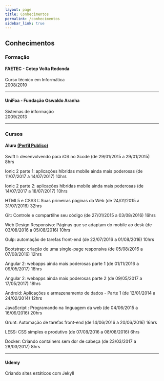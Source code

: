 ```yaml
---
layout: page
title: Conhecimentos
permalink: /conhecimentos
sidebar_link: true
---
```

## Conhecimentos

### Formação

#### FAETEC - Cetep Volta Redonda

Curso técnico em Informática 
<br/>2008/2010

---

#### UniFoa - Fundação Oswaldo Aranha

Sistemas de informação 
<br/>2009/2013

---

### Cursos

#### Alura [(Perfil Publico)](https://cursos.alura.com.br/user/leonardobenedeti)

Swift I: desenvolvendo para iOS no Xcode (de 29/01/2015 a 29/01/2015) 8hrs

Ionic 2 parte 1: aplicações híbridas mobile ainda mais poderosas (de 11/07/2017 a 14/07/2017) 10hrs

Ionic 2 parte 2: aplicações híbridas mobile ainda mais poderosas (de 14/07/2017 a 18/07/2017) 10hrs

HTML5 e CSS3 I: Suas primeiras páginas da Web (de 24/01/2015 a 31/07/2016) 32hrs

Git: Controle e compartilhe seu código (de 27/01/2015 a 03/08/2016) 16hrs

Web Design Responsivo: Páginas que se adaptam do mobile ao desk (de 03/08/2016 a 05/08/2016) 10hrs

Gulp: automação de tarefas front-end (de 22/07/2016 a 01/08/2016) 10hrs

Bootstrap: criação de uma single-page responsiva (de 05/08/2016 a 07/08/2016) 12hrs

Angular 2: webapps ainda mais poderosas parte 1 (de 01/11/2016 a 09/05/2017) 18hrs

Angular 2: webapps ainda mais poderosas parte 2 (de 09/05/2017 a 17/05/2017) 18hrs

Android: Aplicações e armazenamento de dados - Parte 1 (de 12/01/2014 a 24/02/2014) 12hrs

JavaScript : Programando na linguagem da web (de 04/06/2015 a 16/09/2016) 20hrs

Grunt: Automação de tarefas front-end (de 14/06/2016 a 20/06/2016) 16hrs

LESS: CSS simples e produtivo (de 07/08/2016 a 08/08/2016) 6hrs

Docker: Criando containers sem dor de cabeça (de 23/03/2017 a 28/03/2017) 8hrs

---

#### Udemy

Criando sites estáticos com Jekyll